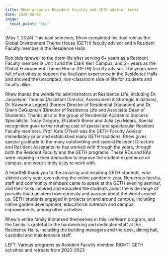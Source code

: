 ```yaml
---
title: Rhew wraps us Resident Faculty and GETH advisor terms
date: 2024-05-02
image:
  focal_point: "top"
---
```

(May 1, 2024) This past semester, Rhew completed his dual role as the Global Environment Theme House (GETH) faculty advisor and a Resident Faculty member in the Residence Halls

<!--more-->

Rob bids farewell to the dorm life after serving 6+ years as a Resident Faculty member in Unit 1 and the Clark Kerr Campus, and 3+ years as the Global Environment Theme House (GETH) faculty advisor. The years were full of activities to support the live/learn experience in the Residence Halls and showed the unscripted, non-classroom side of life for students and faculty alike.   

Rhew thanks the wonderful administrators at Residence Life, including Dr. Jaquelynn Thomas (Assistant Director, Assessment & Strategic Initiatives), Dr. Kawanna Leggett (Former Director of Residential Education) and Dr. Glenn DeGuzman (Director of Residence Life and Associate Dean of Students). Thanks also to the group of Residential Academic Success Specialists: Tracy Gregory, Elizabeth Boner and Julia Lyu Mears. Special recognition goes to the rotating cast of special and spectacular Resident Faculty members. Prof. Kate O'Neill was the GETH Faculty Advisor immediately prior and established many GETH traditions. Rhew gives special gratitude to the many outstanding and special Resident Directors and Resident Assistants he has worked with through the years, through both the Resident Faculty and the GETH programs. These RDs and RAs were inspiring in their dedication to improve the student experience on campus, and were simply a joy to work with. 

A heartfelt thank you to the amazing and inspiring GETH students, who shined every year, even during the online pandemic year. Numerous faculty, staff and community members came to speak at the GETH evening seminar, and their talks inspired and educated the students about the wide range of pursuits that can stem from curiosity and passion about the world around us. GETH students engaged in projects on and around campus, including native garden development, educational outreach and campus improvements, among other activities.

Rhew's entire family immersed themselves in this live/learn program, and the family is grateful to the hardworking and dedicated staff at the Residence Halls, including the building managers and the desk, dining hall, custodial and maintenance staff.  

LEFT: Various programs as Resident Faculty member. RIGHT: GETH activities and retreats from 2020-2023

